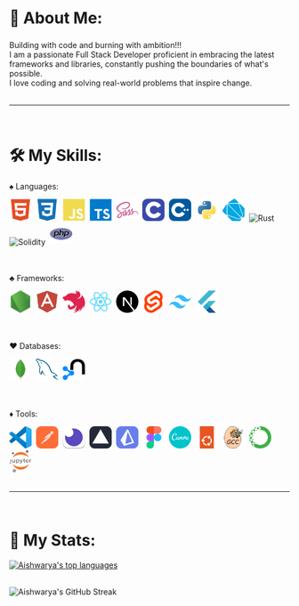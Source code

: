 <h1>💫 About Me:</h1>

### 
<div align="left">Building with code and burning with ambition!!!</div>
<div align="left">I am a passionate Full Stack Developer proficient in embracing the latest frameworks and libraries, constantly pushing the boundaries of what's possible.</div> 
<div align="left">I love coding and solving real-world problems that inspire change.</div>

<br />
<hr />
<br />
<h1>🛠️ My Skills:</h1>

♠️ Languages:
<br />
<div>
  <img src="https://github.com/devicons/devicon/blob/master/icons/html5/html5-plain.svg" title="HTML5" alt="HTML5" width="40" height="40"/>&nbsp;
  <img src="https://github.com/devicons/devicon/blob/master/icons/css3/css3-plain.svg" title="CSS3" alt="CSS3" width="40" height="40"/>&nbsp;
  <img src="https://github.com/devicons/devicon/blob/master/icons/javascript/javascript-plain.svg" title="JavaScript" alt="JavaScript" width="40" height="40"/>&nbsp;
  <img src="https://github.com/devicons/devicon/blob/master/icons/typescript/typescript-plain.svg" title="TypeScript" alt="TypeScript" width="40" height="40"/>&nbsp;
  <img src="https://github.com/devicons/devicon/blob/master/icons/sass/sass-original.svg" title="Sass" alt="Sass" width="40" height="40"/>&nbsp; 
  <img src="https://github.com/tandpfun/skill-icons/blob/main/icons/C.svg" title="C" alt="C" width="40" height="40"/>&nbsp;
  <img src="https://github.com/tandpfun/skill-icons/blob/main/icons/CPP.svg" title="C++" alt="C++" width="40" height="40"/>&nbsp;
  <img src="https://github.com/devicons/devicon/blob/master/icons/python/python-original.svg" title="Python" alt="Python" width="40" height="40"/>&nbsp;
  <img src="https://github.com/devicons/devicon/blob/master/icons/dart/dart-plain.svg" title="Dart" alt="Dart" width="40" height="40"/>&nbsp;
<!--   <img src="https://github.com/devicons/devicon/blob/master/icons/perl/perl-original.svg" title="Perl" alt="Perl" width="40" height="40"/>&nbsp; -->
  <img src="https://github.com/AishwaryaSubash/AishwaryaSubash/assets/92903869/ecd2064f-6fab-49e7-b4cc-7f8c8a97fecb" title="Rust" alt="Rust" width="40" height="40"/>&nbsp;
  <img src="https://github.com/AishwaryaSubash/AishwaryaSubash/assets/92903869/a1aee7c2-f4ce-4fb2-a8f5-9195d8ea9799" title="Solidity" alt="Solidity" width="40" height="40"/>&nbsp;
  <img src="https://github.com/devicons/devicon/blob/master/icons/php/php-original.svg" title="Php" alt="Php" width="40" height="40"/>&nbsp;
<!--   <img src="https://github.com/devicons/devicon/blob/master/icons/php/php-plain.svg" title="Php" alt="Php" width="40" height="40"/>&nbsp; -->
</div>

<br />
<br />

♣️ Frameworks:
<br />
<div>
  <img src="https://github.com/devicons/devicon/blob/master/icons/nodejs/nodejs-original.svg" title="NodeJS" alt="NodeJS" width="40" height="40"/>&nbsp;
  <img src="https://github.com/devicons/devicon/blob/master/icons/angularjs/angularjs-plain.svg" title="Angular" alt="Angular" width="40" height="40"/>&nbsp;
  <img src="https://github.com/devicons/devicon/blob/master/icons/nestjs/nestjs-original.svg" title="NestJS" alt="NestJS" width="40" height="40"/>&nbsp;
  <img src="https://github.com/devicons/devicon/blob/master/icons/react/react-original.svg" title="ReactJS" alt="ReactJS" width="40" height="40"/>&nbsp;
<!--   <img src="https://github.com/AishwaryaSubash/AishwaryaSubash/assets/92903869/59d7c514-b343-4e24-aa11-d2687a56863f" title="NextJS" alt="NextJS" width="40" height="40"/>&nbsp; -->
<!--   <img src="https://github.com/AishwaryaSubash/AishwaryaSubash/assets/92903869/16d3cbfa-33c1-48a4-a949-e4d52d382ceb" title="NextJS" alt="NextJS" width="40" height="40"/>&nbsp; -->
  <img src="https://github.com/devicons/devicon/blob/master/icons/nextjs/nextjs-plain.svg" title="NextJS" alt="NextJS" width="40" height="40"/>&nbsp; 
  <img src="https://github.com/devicons/devicon/blob/master/icons/svelte/svelte-original.svg" title="Svelte" alt="Svelte" width="40" height="40"/>&nbsp;
  <img src="https://github.com/devicons/devicon/blob/master/icons/tailwindcss/tailwindcss-original.svg" title="TailwindCSS" alt="TailwindCSS" width="40" height="40"/>&nbsp;
  <img src="https://github.com/devicons/devicon/blob/master/icons/flutter/flutter-original.svg" title="Flutter" alt="Flutter" width="40" height="40"/>&nbsp;
</div>

<br />
<br />

♥️ Databases:
<br />
<div>
   <img src="https://github.com/devicons/devicon/blob/master/icons/mongodb/mongodb-original.svg" title="MongoDB" alt="MongoDB" width="40" height="40"/>&nbsp;
  <img src="https://github.com/devicons/devicon/blob/master/icons/mysql/mysql-original.svg" title="MySQL" alt="MySQL" width="40" height="40"/>&nbsp;
  <img src="https://github.com/devicons/devicon/blob/master/icons/neo4j/neo4j-original.svg" title="Neo4j" alt="Neo4j" width="40" height="40"/>&nbsp;
</div>

<br />
<br />

♦️ Tools:
<br />
<div>
  <img src="https://github.com/devicons/devicon/blob/master/icons/vscode/vscode-original.svg" title="VS Code" alt="VS Code" width="40" height="40"/>&nbsp;
  <img src="https://github.com/tandpfun/skill-icons/blob/main/icons/Postman.svg" title="Postman" alt="Postman" width="40" height="40"/>&nbsp;
  <img src="https://github.com/Kong/insomnia-design-assets/blob/master/export/Icon.svg" title="Insomnia" alt="Insomnia" width="40" height="40"/>&nbsp;
  <img src="https://github.com/tandpfun/skill-icons/blob/main/icons/Vercel-Dark.svg" title="Vercel" alt="Vercel" width="40" height="40"/>&nbsp;
  <img src="https://github.com/tandpfun/skill-icons/blob/main/icons/Prisma.svg" title="Prisma" alt="Prisma" width="40" height="40"/>&nbsp;
  <img src="https://github.com/devicons/devicon/blob/master/icons/figma/figma-original.svg" title="Figma" alt="Figma" width="40" height="40"/>&nbsp;
  <img src="https://github.com/devicons/devicon/blob/master/icons/canva/canva-original.svg" title="Canva" alt="Canva" width="40" height="40"/>&nbsp;
  <img src="https://github.com/devicons/devicon/blob/master/icons/ubuntu/ubuntu-original.svg" title="Ubuntu" alt="Ubuntu" width="40" height="40"/>&nbsp;
<!--   <img src="https://github.com/devicons/devicon/blob/master/icons/ubuntu/ubuntu-plain.svg" title="Ubuntu" alt="Ubuntu" width="40" height="40"/>&nbsp; -->
  <img src="https://github.com/devicons/devicon/blob/master/icons/gcc/gcc-original.svg" title="GCC" alt="GCC" width="40" height="40"/>&nbsp;
  <img src="https://github.com/devicons/devicon/blob/master/icons/anaconda/anaconda-original.svg" title="Anaconda" alt="Anaconda" width="40" height="40"/>&nbsp;
   <img src="https://github.com/devicons/devicon/blob/master/icons/jupyter/jupyter-original-wordmark.svg" title="Jupyter Notebook" alt="Jupyter Notebook" width="40" height="40"/>&nbsp;
<!--   <img src="https://github.com/devicons/devicon/blob/master/icons/android/android-plain.svg" title="Android" alt="Android" width="40" height="40"/>&nbsp; -->
</div>

<br />
<hr />
<br />


<h1>🌈 My Stats:</h1>

[![Aishwarya's top languages](https://github-readme-stats.vercel.app/api/top-langs/?username=AishwaryaSubash&theme=blue-green)](https://github.com/anuraghazra/github-readme-stats)

<br />

<img src="https://github-readme-streak-stats.herokuapp.com/?user=AishwaryaSubash&theme=midnight-purple&hide_border=false" alt="Aishwarya's GitHub Streak" />


<br />
<br />
